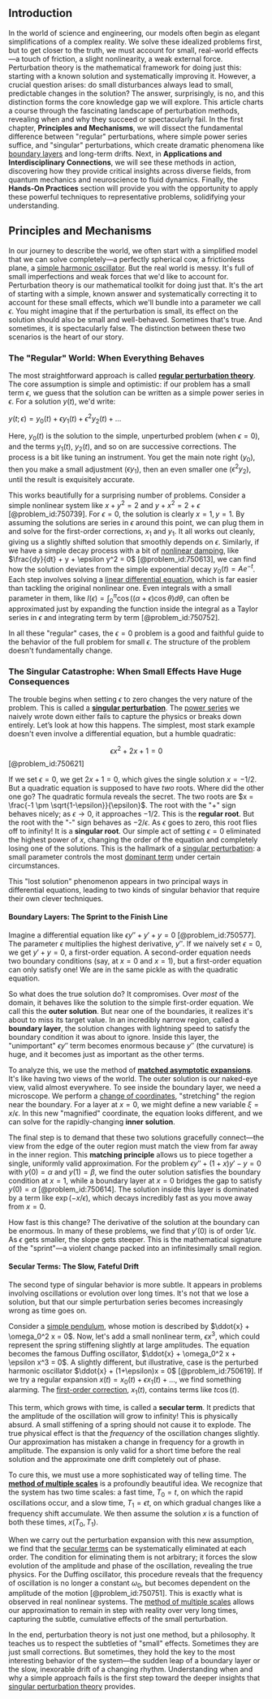 ## Introduction
In the world of science and engineering, our models often begin as elegant simplifications of a complex reality. We solve these idealized problems first, but to get closer to the truth, we must account for small, real-world effects—a touch of friction, a slight nonlinearity, a weak external force. Perturbation theory is the mathematical framework for doing just this: starting with a known solution and systematically improving it. However, a crucial question arises: do small disturbances always lead to small, predictable changes in the solution? The answer, surprisingly, is no, and this distinction forms the core knowledge gap we will explore. This article charts a course through the fascinating landscape of perturbation methods, revealing when and why they succeed or spectacularly fail. In the first chapter, **Principles and Mechanisms**, we will dissect the fundamental difference between "regular" perturbations, where simple power series suffice, and "singular" perturbations, which create dramatic phenomena like [boundary layers](@article_id:150023) and long-term drifts. Next, in **Applications and Interdisciplinary Connections**, we will see these methods in action, discovering how they provide critical insights across diverse fields, from quantum mechanics and neuroscience to fluid dynamics. Finally, the **Hands-On Practices** section will provide you with the opportunity to apply these powerful techniques to representative problems, solidifying your understanding.

## Principles and Mechanisms

In our journey to describe the world, we often start with a simplified model that we can solve completely—a perfectly spherical cow, a frictionless plane, a [simple harmonic oscillator](@article_id:145270). But the real world is messy. It's full of small imperfections and weak forces that we'd like to account for. Perturbation theory is our mathematical toolkit for doing just that. It's the art of starting with a simple, known answer and systematically correcting it to account for these small effects, which we'll bundle into a parameter we call $\epsilon$. You might imagine that if the perturbation is small, its effect on the solution should also be small and well-behaved. Sometimes that's true. And sometimes, it is spectacularly false. The distinction between these two scenarios is the heart of our story.

### The "Regular" World: When Everything Behaves

The most straightforward approach is called **[regular perturbation theory](@article_id:175931)**. The core assumption is simple and optimistic: if our problem has a small term $\epsilon$, we guess that the solution can be written as a simple power series in $\epsilon$. For a solution $y(t)$, we'd write:

$y(t; \epsilon) = y_0(t) + \epsilon y_1(t) + \epsilon^2 y_2(t) + \dots$

Here, $y_0(t)$ is the solution to the simple, unperturbed problem (when $\epsilon=0$), and the terms $y_1(t)$, $y_2(t)$, and so on are successive corrections. The process is a bit like tuning an instrument. You get the main note right ($y_0$), then you make a small adjustment ($\epsilon y_1$), then an even smaller one ($\epsilon^2 y_2$), until the result is exquisitely accurate.

This works beautifully for a surprising number of problems. Consider a simple nonlinear system like $x + y^2 = 2$ and $y + x^2 = 2 + \epsilon$ [@problem_id:750739]. For $\epsilon=0$, the solution is clearly $x=1, y=1$. By assuming the solutions are series in $\epsilon$ around this point, we can plug them in and solve for the first-order corrections, $x_1$ and $y_1$. It all works out cleanly, giving us a slightly shifted solution that smoothly depends on $\epsilon$. Similarly, if we have a simple decay process with a bit of [nonlinear damping](@article_id:175123), like $\frac{dy}{dt} + y + \epsilon y^2 = 0$ [@problem_id:750613], we can find how the solution deviates from the simple exponential decay $y_0(t) = A e^{-t}$. Each step involves solving a [linear differential equation](@article_id:168568), which is far easier than tackling the original nonlinear one. Even integrals with a small parameter in them, like $I(\epsilon) = \int_0^\pi \cos((\alpha+\epsilon)\cos\theta) d\theta$, can often be approximated just by expanding the function inside the integral as a Taylor series in $\epsilon$ and integrating term by term [@problem_id:750752].

In all these "regular" cases, the $\epsilon=0$ problem is a good and faithful guide to the behavior of the full problem for small $\epsilon$. The structure of the problem doesn't fundamentally change.

### The Singular Catastrophe: When Small Effects Have Huge Consequences

The trouble begins when setting $\epsilon$ to zero changes the very nature of the problem. This is called a **[singular perturbation](@article_id:174707)**. The [power series](@article_id:146342) we naively wrote down either fails to capture the physics or breaks down entirely. Let’s look at how this happens. The simplest, most stark example doesn't even involve a differential equation, but a humble quadratic:

$$\epsilon x^2 + 2x + 1 = 0$$ [@problem_id:750621]

If we set $\epsilon=0$, we get $2x+1=0$, which gives the single solution $x = -1/2$. But a quadratic equation is supposed to have *two* roots. Where did the other one go? The quadratic formula reveals the secret. The two roots are $x = \frac{-1 \pm \sqrt{1-\epsilon}}{\epsilon}$. The root with the "+" sign behaves nicely; as $\epsilon \to 0$, it approaches $-1/2$. This is the **regular root**. But the root with the "-" sign behaves as $-2/\epsilon$. As $\epsilon$ goes to zero, this root flies off to infinity! It is a **singular root**. Our simple act of setting $\epsilon=0$ eliminated the highest power of $x$, changing the order of the equation and completely losing one of the solutions. This is the hallmark of a [singular perturbation](@article_id:174707): a small parameter controls the most [dominant term](@article_id:166924) under certain circumstances.

This "lost solution" phenomenon appears in two principal ways in differential equations, leading to two kinds of singular behavior that require their own clever techniques.

#### Boundary Layers: The Sprint to the Finish Line

Imagine a differential equation like $\epsilon y'' + y' + y = 0$ [@problem_id:750577]. The parameter $\epsilon$ multiplies the highest derivative, $y''$. If we naively set $\epsilon=0$, we get $y'+y=0$, a first-order equation. A second-order equation needs two boundary conditions (say, at $x=0$ and $x=1$), but a first-order equation can only satisfy one! We are in the same pickle as with the quadratic equation.

So what does the true solution do? It compromises. Over *most* of the domain, it behaves like the solution to the simple first-order equation. We call this the **outer solution**. But near one of the boundaries, it realizes it's about to miss its target value. In an incredibly narrow region, called a **boundary layer**, the solution changes with lightning speed to satisfy the boundary condition it was about to ignore. Inside this layer, the "unimportant" $\epsilon y''$ term becomes enormous because $y''$ (the curvature) is huge, and it becomes just as important as the other terms.

To analyze this, we use the method of **[matched asymptotic expansions](@article_id:180172)**. It's like having two views of the world. The outer solution is our naked-eye view, valid almost everywhere. To see inside the boundary layer, we need a microscope. We perform a [change of coordinates](@article_id:272645), "stretching" the region near the boundary. For a layer at $x=0$, we might define a new variable $\xi = x/\epsilon$. In this new "magnified" coordinate, the equation looks different, and we can solve for the rapidly-changing **inner solution**.

The final step is to demand that these two solutions gracefully connect—the view from the edge of the outer region must match the view from far away in the inner region. This **matching principle** allows us to piece together a single, uniformly valid approximation. For the problem $\epsilon y'' + (1+x)y' - y = 0$ with $y(0)=\alpha$ and $y(1)=\beta$, we find the outer solution satisfies the boundary condition at $x=1$, while a boundary layer at $x=0$ bridges the gap to satisfy $y(0)=\alpha$ [@problem_id:750614]. The solution inside this layer is dominated by a term like $\exp(-x/\epsilon)$, which decays incredibly fast as you move away from $x=0$.

How fast is this change? The derivative of the solution at the boundary can be enormous. In many of these problems, we find that $y'(0)$ is of order $1/\epsilon$. As $\epsilon$ gets smaller, the slope gets steeper. This is the mathematical signature of the "sprint"—a violent change packed into an infinitesimally small region.

#### Secular Terms: The Slow, Fateful Drift

The second type of singular behavior is more subtle. It appears in problems involving oscillations or evolution over long times. It's not that we lose a solution, but that our simple perturbation series becomes increasingly wrong as time goes on.

Consider a [simple pendulum](@article_id:276177), whose motion is described by $\ddot{x} + \omega_0^2 x = 0$. Now, let's add a small nonlinear term, $\epsilon x^3$, which could represent the spring stiffening slightly at large amplitudes. The equation becomes the famous Duffing oscillator, $\ddot{x} + \omega_0^2 x + \epsilon x^3 = 0$. A slightly different, but illustrative, case is the perturbed harmonic oscillator $\ddot{x} + (1+\epsilon)x = 0$ [@problem_id:750619]. If we try a regular expansion $x(t) = x_0(t) + \epsilon x_1(t) + \dots$, we find something alarming. The [first-order correction](@article_id:155402), $x_1(t)$, contains terms like $t \cos(t)$.

This term, which grows with time, is called a **secular term**. It predicts that the amplitude of the oscillation will grow to infinity! This is physically absurd. A small stiffening of a spring should not cause it to explode. The true physical effect is that the *frequency* of the oscillation changes slightly. Our approximation has mistaken a change in frequency for a growth in amplitude. The expansion is only valid for a short time before the real solution and the approximate one drift completely out of phase.

To cure this, we must use a more sophisticated way of telling time. The **[method of multiple scales](@article_id:175115)** is a profoundly beautiful idea. We recognize that the system has two time scales: a fast time, $T_0=t$, on which the rapid oscillations occur, and a slow time, $T_1 = \epsilon t$, on which gradual changes like a frequency shift accumulate. We then assume the solution $x$ is a function of both these times, $x(T_0, T_1)$.

When we carry out the perturbation expansion with this new assumption, we find that the [secular terms](@article_id:166989) can be systematically eliminated at each order. The condition for eliminating them is not arbitrary; it forces the slow evolution of the amplitude and phase of the oscillation, revealing the true physics. For the Duffing oscillator, this procedure reveals that the frequency of oscillation is no longer a constant $\omega_0$, but becomes dependent on the amplitude of the motion [@problem_id:750751]. This is exactly what is observed in real nonlinear systems. The [method of multiple scales](@article_id:175115) allows our approximation to remain in step with reality over very long times, capturing the subtle, cumulative effects of the small perturbation.

In the end, perturbation theory is not just one method, but a philosophy. It teaches us to respect the subtleties of "small" effects. Sometimes they are just small corrections. But sometimes, they hold the key to the most interesting behavior of the system—the sudden leap of a boundary layer or the slow, inexorable drift of a changing rhythm. Understanding when and why a simple approach fails is the first step toward the deeper insights that [singular perturbation theory](@article_id:163688) provides.